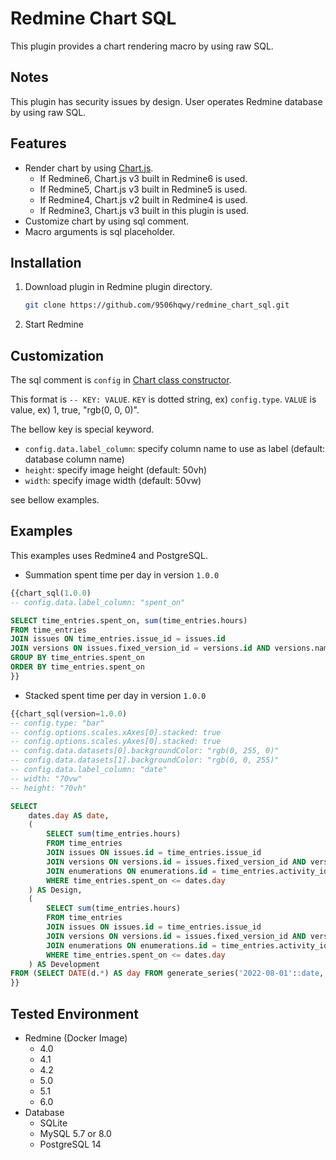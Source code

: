 # Redmine Chart SQL

This plugin provides a chart rendering macro by using raw SQL.

## Notes

This plugin has security issues by design.
User operates Redmine database by using raw SQL.

## Features

- Render chart by using [Chart.js](https://www.chartjs.org/).
  - If Redmine6, Chart.js v3 built in Redmine6 is used.
  - If Redmine5, Chart.js v3 built in Redmine5 is used.
  - If Redmine4, Chart.js v2 built in Redmine4 is used.
  - If Redmine3, Chart.js v3 built in this plugin is used.
- Customize chart by using sql comment.
- Macro arguments is sql placeholder.

## Installation

1. Download plugin in Redmine plugin directory.

   ```sh
   git clone https://github.com/9506hqwy/redmine_chart_sql.git
   ```

2. Start Redmine

## Customization

The sql comment is `config` in [Chart class constructor](https://www.chartjs.org/docs/latest/api/classes/Chart.html#constructors).

This format is `-- KEY: VALUE`.
`KEY` is dotted string, ex) `config.type`.
`VALUE` is value, ex) 1, true, "rgb(0, 0, 0)".

The bellow key is special keyword.

- `config.data.label_column`: specify column name to use as label (default: database column name)
- `height`: specify image height (default: 50vh)
- `width`: specify image width (default: 50vw)

see bellow examples.

## Examples

This examples uses Redmine4 and PostgreSQL.

- Summation spent time per day in version `1.0.0`

```sql
{{chart_sql(1.0.0)
-- config.data.label_column: "spent_on"

SELECT time_entries.spent_on, sum(time_entries.hours)
FROM time_entries
JOIN issues ON time_entries.issue_id = issues.id
JOIN versions ON issues.fixed_version_id = versions.id AND versions.name = ?
GROUP BY time_entries.spent_on
ORDER BY time_entries.spent_on
}}
```

- Stacked spent time per day in version `1.0.0`

```sql
{{chart_sql(version=1.0.0)
-- config.type: "bar"
-- config.options.scales.xAxes[0].stacked: true
-- config.options.scales.yAxes[0].stacked: true
-- config.data.datasets[0].backgroundColor: "rgb(0, 255, 0)"
-- config.data.datasets[1].backgroundColor: "rgb(0, 0, 255)"
-- config.data.label_column: "date"
-- width: "70vw"
-- height: "70vh"

SELECT
    dates.day AS date,
    (
        SELECT sum(time_entries.hours)
        FROM time_entries
        JOIN issues ON issues.id = time_entries.issue_id
        JOIN versions ON versions.id = issues.fixed_version_id AND versions.name = :version
        JOIN enumerations ON enumerations.id = time_entries.activity_id AND enumerations.name = 'Design'
        WHERE time_entries.spent_on <= dates.day
    ) AS Design,
    (
        SELECT sum(time_entries.hours)
        FROM time_entries
        JOIN issues ON issues.id = time_entries.issue_id
        JOIN versions ON versions.id = issues.fixed_version_id AND versions.name = :version
        JOIN enumerations ON enumerations.id = time_entries.activity_id AND enumerations.name = 'Development'
        WHERE time_entries.spent_on <= dates.day
    ) AS Development
FROM (SELECT DATE(d.*) AS day FROM generate_series('2022-08-01'::date, '2022-09-30', '2 day') AS d) AS dates
}}
```

## Tested Environment

- Redmine (Docker Image)
  - 4.0
  - 4.1
  - 4.2
  - 5.0
  - 5.1
  - 6.0
- Database
  - SQLite
  - MySQL 5.7 or 8.0
  - PostgreSQL 14
